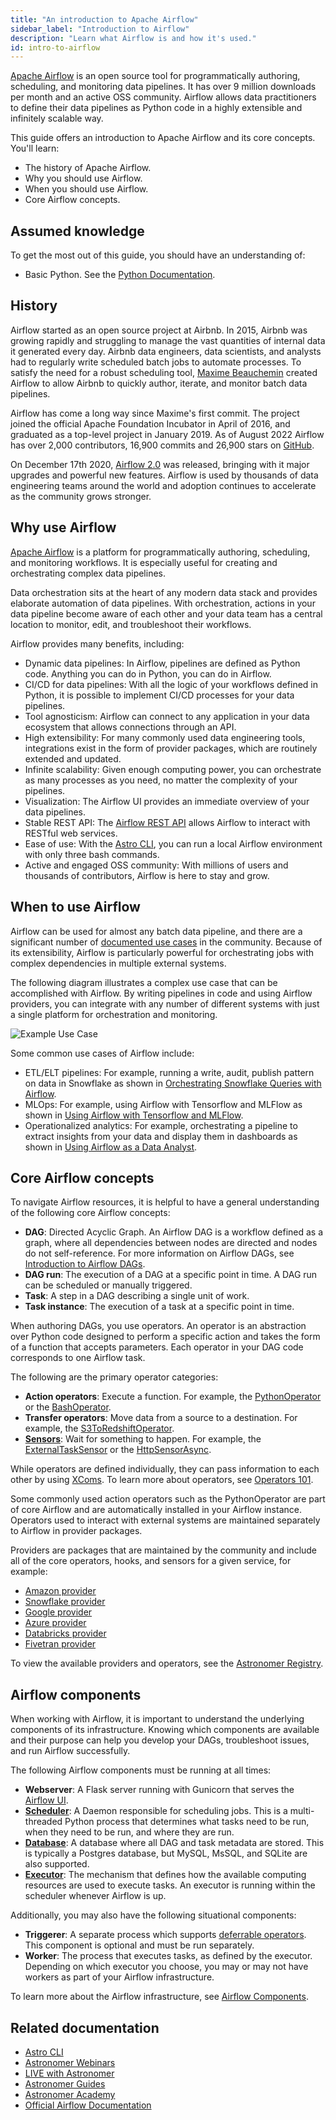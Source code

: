 ```yaml
---
title: "An introduction to Apache Airflow"
sidebar_label: "Introduction to Airflow"
description: "Learn what Airflow is and how it's used."
id: intro-to-airflow
---
```


[Apache Airflow](https://airflow.apache.org/) is an open source tool for programmatically authoring, scheduling, and monitoring data pipelines. It has over 9 million downloads per month and an active OSS community. Airflow allows data practitioners to define their data pipelines as Python code in a highly extensible and infinitely scalable way.

This guide offers an introduction to Apache Airflow and its core concepts. You'll learn:

- The history of Apache Airflow.
- Why you should use Airflow.
- When you should use Airflow.
- Core Airflow concepts.

## Assumed knowledge

To get the most out of this guide, you should have an understanding of:

- Basic Python. See the [Python Documentation](https://docs.python.org/3/tutorial/index.html).

## History

Airflow started as an open source project at Airbnb. In 2015, Airbnb was growing rapidly and struggling to manage the vast quantities of internal data it generated every day. Airbnb data engineers, data scientists, and analysts had to regularly write scheduled batch jobs to automate processes. To satisfy the need for a robust scheduling tool, [Maxime Beauchemin](https://maximebeauchemin.medium.com/) created Airflow to allow Airbnb to quickly author, iterate, and monitor batch data pipelines.

Airflow has come a long way since Maxime's first commit. The project joined the official Apache Foundation Incubator in April of 2016, and graduated as a top-level project in January 2019. As of August 2022 Airflow has over 2,000 contributors, 16,900 commits and 26,900 stars on [GitHub](https://github.com/apache/airflow).

On December 17th 2020, [Airflow 2.0](https://www.astronomer.io/blog/introducing-airflow-2-0) was released, bringing with it major upgrades and powerful new features. Airflow is used by thousands of data engineering teams around the world and adoption continues to accelerate as the community grows stronger.

## Why use Airflow

[Apache Airflow](https://airflow.apache.org/index.html) is a platform for programmatically authoring, scheduling, and monitoring workflows. It is especially useful for creating and orchestrating complex data pipelines.

Data orchestration sits at the heart of any modern data stack and provides elaborate automation of data pipelines. With orchestration, actions in your data pipeline become aware of each other and your data team has a central location to monitor, edit, and troubleshoot their workflows.

Airflow provides many benefits, including:

- Dynamic data pipelines: In Airflow, pipelines are defined as Python code. Anything you can do in Python, you can do in Airflow.
- CI/CD for data pipelines: With all the logic of your workflows defined in Python, it is possible to implement CI/CD processes for your data pipelines.
- Tool agnosticism: Airflow can connect to any application in your data ecosystem that allows connections through an API.
- High extensibility: For many commonly used data engineering tools, integrations exist in the form of provider packages, which are routinely extended and updated.
- Infinite scalability: Given enough computing power, you can orchestrate as many processes as you need, no matter the complexity of your pipelines.
- Visualization: The Airflow UI provides an immediate overview of your data pipelines.
- Stable REST API: The [Airflow REST API](https://airflow.apache.org/docs/apache-airflow/stable/stable-rest-api-ref.html) allows Airflow to interact with RESTful web services.
- Ease of use: With the [Astro CLI](https://docs.astronomer.io/astro/cli/get-started), you can run a local Airflow environment with only three bash commands.
- Active and engaged OSS community: With millions of users and thousands of contributors, Airflow is here to stay and grow.

## When to use Airflow

Airflow can be used for almost any batch data pipeline, and there are a significant number of [documented use cases](https://soundcloud.com/the-airflow-podcast/use-cases) in the community. Because of its extensibility, Airflow is particularly powerful for orchestrating jobs with complex dependencies in multiple external systems.

The following diagram illustrates a complex use case that can be accomplished with Airflow. By writing pipelines in code and using Airflow providers, you can integrate with any number of different systems with just a single platform for orchestration and monitoring.

![Example Use Case](/img/guides/example_pipeline.png)

Some common use cases of Airflow include:

- ETL/ELT pipelines: For example, running a write, audit, publish pattern on data in Snowflake as shown in [Orchestrating Snowflake Queries with Airflow](airflow-snowflake.md).
- MLOps: For example, using Airflow with Tensorflow and MLFlow as shown in [Using Airflow with Tensorflow and MLFlow](https://www.astronomer.io/events/webinars/using-airflow-with-tensorflow-mlflow/).
- Operationalized analytics: For example, orchestrating a pipeline to extract insights from your data and display them in dashboards as shown in [Using Airflow as a Data Analyst](https://www.astronomer.io/events/webinars/using-airflow-as-a-data-analyst/).

## Core Airflow concepts

To navigate Airflow resources, it is helpful to have a general understanding of the following core Airflow concepts:

- **DAG**: Directed Acyclic Graph. An Airflow DAG is a workflow defined as a graph, where all dependencies between nodes are directed and nodes do not self-reference. For more information on Airflow DAGs, see [Introduction to Airflow DAGs](dags.md).
- **DAG run**: The execution of a DAG at a specific point in time. A DAG run can be scheduled or manually triggered.
- **Task**: A step in a DAG describing a single unit of work.
- **Task instance**: The execution of a task at a specific point in time.

When authoring DAGs, you use operators. An operator is an abstraction over Python code designed to perform a specific action and takes the form of a function that accepts parameters. Each operator in your DAG code corresponds to one Airflow task.

The following are the primary operator categories:

- **Action operators**: Execute a function. For example, the [PythonOperator](https://registry.astronomer.io/providers/apache-airflow/modules/pythonoperator) or the [BashOperator](bashoperator.md).
- **Transfer operators**: Move data from a source to a destination. For example, the [S3ToRedshiftOperator](https://registry.astronomer.io/providers/amazon/modules/s3toredshiftoperator).
- **[Sensors](what-is-a-sensor.md)**: Wait for something to happen. For example, the [ExternalTaskSensor](https://registry.astronomer.io/providers/apache-airflow/modules/externaltasksensor) or the [HttpSensorAsync](https://registry.astronomer.io/providers/astronomer-providers/modules/httpsensorasync).

While operators are defined individually, they can pass information to each other by using [XComs](airflow-passing-data-between-tasks.md). To learn more about operators, see [Operators 101](what-is-an-operator.md).

Some commonly used action operators such as the PythonOperator are part of core Airflow and are automatically installed in your Airflow instance. Operators used to interact with external systems are maintained separately to Airflow in provider packages.

Providers are packages that are maintained by the community and include all of the core operators, hooks, and sensors for a given service, for example:

- [Amazon provider](https://registry.astronomer.io/providers/amazon)
- [Snowflake provider](https://registry.astronomer.io/providers/snowflake)
- [Google provider](https://registry.astronomer.io/providers/google)
- [Azure provider](https://registry.astronomer.io/providers/microsoft-azure)
- [Databricks provider](https://registry.astronomer.io/providers/databricks)
- [Fivetran provider](https://registry.astronomer.io/providers/fivetran)

To view the available providers and operators, see the [Astronomer Registry](https://registry.astronomer.io/).

## Airflow components

When working with Airflow, it is important to understand the underlying components of its infrastructure. Knowing which components are available and their purpose can help you develop your DAGs, troubleshoot issues, and run Airflow successfully.

The following Airflow components must be running at all times:

- **Webserver**: A Flask server running with Gunicorn that serves the [Airflow UI](airflow-ui.md).
- **[Scheduler](https://airflow.apache.org/docs/apache-airflow/stable/concepts/scheduler.html)**: A Daemon responsible for scheduling jobs. This is a multi-threaded Python process that determines what tasks need to be run, when they need to be run, and where they are run.
- **[Database](airflow-database.md)**: A database where all DAG and task metadata are stored. This is typically a Postgres database, but MySQL, MsSQL, and SQLite are also supported.
- **[Executor](airflow-executors-explained.md)**: The mechanism that defines how the available computing resources are used to execute tasks. An executor is running within the scheduler whenever Airflow is up.

Additionally, you may also have the following situational components:

- **Triggerer**: A separate process which supports [deferrable operators](deferrable-operators.md). This component is optional and must be run separately.
- **Worker**: The process that executes tasks, as defined by the executor. Depending on which executor you choose, you may or may not have workers as part of your Airflow infrastructure.

To learn more about the Airflow infrastructure, see [Airflow Components](airflow-components.md).

## Related documentation

- [Astro CLI](https://docs.astronomer.io/astro/cli/get-started)
- [Astronomer Webinars](https://www.astronomer.io/events/webinars/)
- [LIVE with Astronomer](https://www.astronomer.io/events/live/)
- [Astronomer Guides](https:/docs.astronomer.io/learn/)
- [Astronomer Academy](https://academy.astronomer.io/)
- [Official Airflow Documentation](https://airflow.apache.org/docs/)

